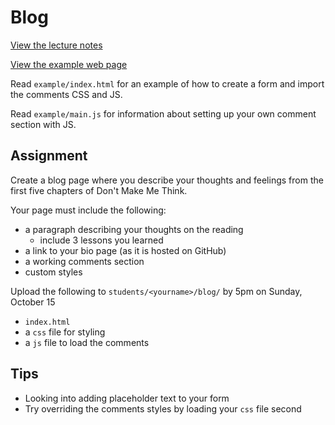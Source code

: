 # Blog

[View the lecture notes](https://github.com/mpaulweeks/cfc2017/tree/master/lectures/week2)

[View the example web page](http://cfc2017.mpaulweeks.com/homework/blog/example)

Read `example/index.html` for an example of how to create a form and import the comments CSS and JS.

Read `example/main.js` for information about setting up your own comment section with JS.

## Assignment

Create a blog page where you describe your thoughts and feelings from the first five chapters of Don't Make Me Think.

Your page must include the following:
- a paragraph describing your thoughts on the reading
  - include 3 lessons you learned
- a link to your bio page (as it is hosted on GitHub)
- a working comments section
- custom styles

Upload the following to `students/<yourname>/blog/` by 5pm on Sunday, October 15
- `index.html`
- a `css` file for styling
- a `js` file to load the comments

## Tips
- Looking into adding placeholder text to your form
- Try overriding the comments styles by loading your `css` file second
